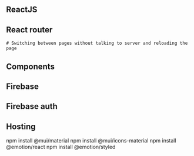 ## ReactJS
## React router
    # Switching between pages without talking to server and reloading the page
## Components
## Firebase
## Firebase auth
## Hosting



npm install @mui/material
npm install @mui/icons-material
npm install @emotion/react
npm install @emotion/styled